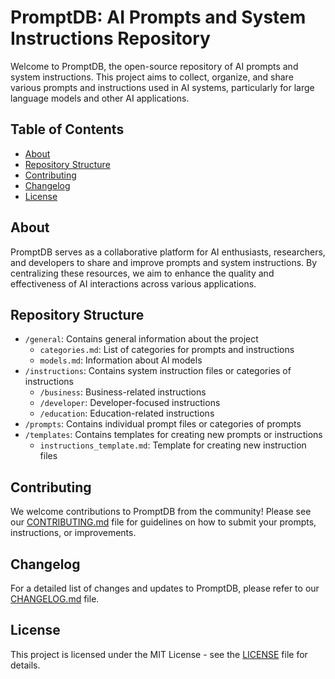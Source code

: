 # PromptDB: AI Prompts and System Instructions Repository

Welcome to PromptDB, the open-source repository of AI prompts and system instructions. This project aims to collect, organize, and share various prompts and instructions used in AI systems, particularly for large language models and other AI applications.

## Table of Contents

- [About](#about)
- [Repository Structure](#repository-structure)
- [Contributing](#contributing)
- [Changelog](#changelog)
- [License](#license)

## About

PromptDB serves as a collaborative platform for AI enthusiasts, researchers, and developers to share and improve prompts and system instructions. By centralizing these resources, we aim to enhance the quality and effectiveness of AI interactions across various applications.

## Repository Structure

- `/general`: Contains general information about the project
  - `categories.md`: List of categories for prompts and instructions
  - `models.md`: Information about AI models
- `/instructions`: Contains system instruction files or categories of instructions
  - `/business`: Business-related instructions
  - `/developer`: Developer-focused instructions
  - `/education`: Education-related instructions
- `/prompts`: Contains individual prompt files or categories of prompts
- `/templates`: Contains templates for creating new prompts or instructions
  - `instructions_template.md`: Template for creating new instruction files

## Contributing

We welcome contributions to PromptDB from the community! Please see our [CONTRIBUTING.md](CONTRIBUTING.md) file for guidelines on how to submit your prompts, instructions, or improvements.

## Changelog

For a detailed list of changes and updates to PromptDB, please refer to our [CHANGELOG.md](CHANGELOG.md) file.

## License

This project is licensed under the MIT License - see the [LICENSE](LICENSE) file for details.

